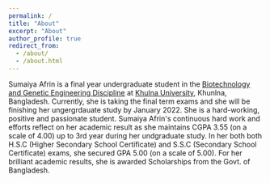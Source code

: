 ```yaml
---
permalink: /
title: "About"
excerpt: "About"
author_profile: true
redirect_from: 
  - /about/
  - /about.html
---
```



Sumaiya Afrin is a final year undergraduate student in the [Biotechnology and Genetic Engineering Discipline](https://discipline.ku.ac.bd/bge) at [Khulna University](https://ku.ac.bd/), Khunlna, Bangladesh. Currently, she is taking the final term exams and she will be finishing her ungergrdauate study by January 2022. She is a hard-working, positive and passionate student. Sumaiya Afrin's continuous hard work and efforts reflect on her academic result as she maintains CGPA 3.55 (on a scale of 4.00) up to 3rd year during her undgraduate study. In her both both H.S.C (Higher Secondary School Certificate) and S.S.C (Secondary School Certificate) exams, she secured GPA 5.00 (on a scale of 5.00). For her brilliant academic results, she is awarded Scholarships from the Govt. of Bangladesh.